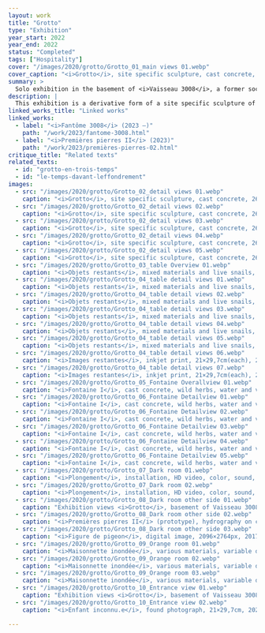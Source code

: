 ```yaml
---
layout: work
title: "Grotto"
type: "Exhibition"
year_start: 2022
year_end: 2022
status: "Completed"
tags: ["Hospitality"]
cover: "/images/2020/grotto/Grotto_01_main views 01.webp"
cover_caption: "<i>Grotto</i>, site specific sculpture, cast concrete, 260×574×84cm, 2020-2022."
summary: >
  Solo exhibition in the basement of <i>Vaisseau 3008</i>, a former social services building of the Gard Department, Nîmes, France.
description: |
  This exhibition is a derivative form of a site specific sculpture of the same name, <i>Grotto</i>, created in the basement of the former social services building of the Gard department — a site nicknamed “Vaisseau 3008” before its demolition in February 2023. The idea behind this poured concrete basin, which covers the entire surface of a basement room, was born from an informal residency I carried out between February and April 2021, during which I slept on-site in a tent two to three nights per week.<br>Inspired by the spatial qualities of the site — once thought to have served as the morgue of the Hôtel-Dieu in Nîmes — I constructed a kind of false sarcophagus. It was meant to be buried automatically during the building’s demolition, while also serving as a receptacle to hold the debris from that event.<br>Following the creation of the sculpture, I organized an exhibition composed of several chapters that continued until the site’s demolition. It aimed to build a collective memory of the space with the public, while also taking on a ritual dimension in response to the disappearance of a building that had long fulfilled various roles of hospitality in the city.
linked_works_title: "Linked works"   
linked_works:
  - label: "<i>Fantôme 3008</i> (2023 –)"
    path: "/work/2023/fantome-3008.html"
  - label: "<i>Premières pierres II</i> (2023)"
    path: "/work/2023/premières-pierres-02.html"
critique_title: "Related texts"
related_texts:
  - id: "grotto-en-trois-temps"
  - id: "le-temps-davant-leffondrement"
images:
  - src: "/images/2020/grotto/Grotto_02_detail views 01.webp"
    caption: "<i>Grotto</i>, site specific sculpture, cast concrete, 260×574×84cm, 2020-2022."
  - src: "/images/2020/grotto/Grotto_02_detail views 02.webp"
    caption: "<i>Grotto</i>, site specific sculpture, cast concrete, 260×574×84cm, 2020-2022."
  - src: "/images/2020/grotto/Grotto_02_detail views 03.webp"
    caption: "<i>Grotto</i>, site specific sculpture, cast concrete, 260×574×84cm, 2020-2022."
  - src: "/images/2020/grotto/Grotto_02_detail views 04.webp"
    caption: "<i>Grotto</i>, site specific sculpture, cast concrete, 260×574×84cm, 2020-2022."
  - src: "/images/2020/grotto/Grotto_02_detail views 05.webp"
    caption: "<i>Grotto</i>, site specific sculpture, cast concrete, 260×574×84cm, 2020-2022."
  - src: "/images/2020/grotto/Grotto_03_table Overview 01.webp"
    caption: "<i>Objets restants</i>, mixed materials and live snails, variable dimensions, 2022."
  - src: "/images/2020/grotto/Grotto_04_table detail views 01.webp"
    caption: "<i>Objets restants</i>, mixed materials and live snails, variable dimensions, 2022."
  - src: "/images/2020/grotto/Grotto_04_table detail views 02.webp"
    caption: "<i>Objets restants</i>, mixed materials and live snails, variable dimensions, 2022."
  - src: "/images/2020/grotto/Grotto_04_table detail views 03.webp"
    caption: "<i>Objets restants</i>, mixed materials and live snails, variable dimensions, 2022."
  - src: "/images/2020/grotto/Grotto_04_table detail views 04.webp"
    caption: "<i>Objets restants</i>, mixed materials and live snails, variable dimensions, 2022."
  - src: "/images/2020/grotto/Grotto_04_table detail views 05.webp"
    caption: "<i>Objets restants</i>, mixed materials and live snails, variable dimensions, 2022."
  - src: "/images/2020/grotto/Grotto_04_table detail views 06.webp"
    caption: "<i>Images restantes</i>, inkjet print, 21×29,7cm(each), 2022."
  - src: "/images/2020/grotto/Grotto_04_table detail views 07.webp"
    caption: "<i>Images restantes</i>, inkjet print, 21×29,7cm(each), 2022."
  - src: "/images/2020/grotto/Grotto_05_Fontaine Overallview 01.webp"
    caption: "<i>Fontaine I</i>, cast concrete, wild herbs, water and various materials, 250×170×130cm, 2022."
  - src: "/images/2020/grotto/Grotto_06_Fontaine Detailview 01.webp"
    caption: "<i>Fontaine I</i>, cast concrete, wild herbs, water and various materials, 250×170×130cm, 2022."
  - src: "/images/2020/grotto/Grotto_06_Fontaine Detailview 02.webp"
    caption: "<i>Fontaine I</i>, cast concrete, wild herbs, water and various materials, 250×170×130cm, 2022."
  - src: "/images/2020/grotto/Grotto_06_Fontaine Detailview 03.webp"
    caption: "<i>Fontaine I</i>, cast concrete, wild herbs, water and various materials, 250×170×130cm, 2022."
  - src: "/images/2020/grotto/Grotto_06_Fontaine Detailview 04.webp"
    caption: "<i>Fontaine I</i>, cast concrete, wild herbs, water and various materials, 250×170×130cm, 2022."
  - src: "/images/2020/grotto/Grotto_06_Fontaine Detailview 05.webp"
    caption: "<i>Fontaine I</i>, cast concrete, wild herbs, water and various materials, 250×170×130cm, 2022."
  - src: "/images/2020/grotto/Grotto_07_Dark room 01.webp"
    caption: "<i>Plongement</i>, installation, HD video, color, sound, 1min 24sec(loop), 2018."
  - src: "/images/2020/grotto/Grotto_07_Dark room 02.webp"
    caption: "<i>Plongement</i>, installation, HD video, color, sound, 1min 24sec(loop), 2018."
  - src: "/images/2020/grotto/Grotto_08_Dark room other side 01.webp"
    caption: "Exhibition views <i>Grotto</i>, basement of Vaisseau 3008, former social services building of the Gard Department, Nîmes, France, 2022."
  - src: "/images/2020/grotto/Grotto_08_Dark room other side 02.webp"
    caption: "<i>Premières pierres II</i> (prototype), hydrography on concrete rubble, 63×70×76cm, 2022."
  - src: "/images/2020/grotto/Grotto_08_Dark room other side 03.webp"
    caption: "<i>Figure de pigeon</i>, digital image, 2096×2764px, 2017."
  - src: "/images/2020/grotto/Grotto_09_Orange room 01.webp"
    caption: "<i>Maisonnette inondée</i>, various materials, variable dimensions, 2022."
  - src: "/images/2020/grotto/Grotto_09_Orange room 02.webp"
    caption: "<i>Maisonnette inondée</i>, various materials, variable dimensions, 2022."
  - src: "/images/2020/grotto/Grotto_09_Orange room 03.webp"
    caption: "<i>Maisonnette inondée</i>, various materials, variable dimensions, 2022."
  - src: "/images/2020/grotto/Grotto_10_Entrance view 01.webp"
    caption: "Exhibition views <i>Grotto</i>, basement of Vaisseau 3008, former social services building of the Gard Department, Nîmes, France, 2022."
  - src: "/images/2020/grotto/Grotto_10_Entrance view 02.webp"
    caption: "<i>Enfant inconnu.e</i>, found photograph, 21×29,7cm, 2021."

---
```

